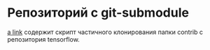 # Репозиторий с git-submodule
[a link](https://github.com/kalibri111/submodule-example/blob/main/sparce-checkout-submodule.sh) содержит скрипт частичного клонирования папки contrib с репозитория tensorflow.
